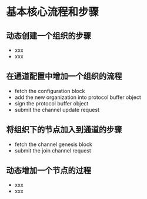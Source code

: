 # 基本核心流程和步骤


## 动态创建一个组织的步骤

- xxx
- xxx

## 在通道配置中增加一个组织的流程

- fetch the configuration block
- add the new organization into protocol buffer object
- sign the protocol buffer object
- submit the channel update request

## 将组织下的节点加入到通道的步骤

- fetch the channel genesis block
- submit the join channel request

## 动态增加一个节点的过程

- xxx
- xxx